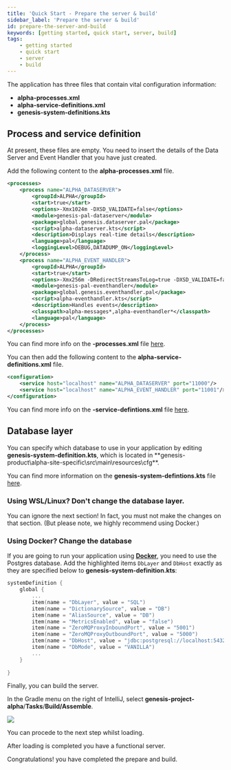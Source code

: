 ```yaml
---
title: 'Quick Start - Prepare the server & build'
sidebar_label: 'Prepare the server & build'
id: prepare-the-server-and-build
keywords: [getting started, quick start, server, build]
tags:
    - getting started
    - quick start
    - server
    - build
---
```


The application has three files that contain vital configuration information:

- **alpha-processes.xml**
- **alpha-service-definitions.xml**
- **genesis-system-definitions.kts**

## Process and service definition

At present, these files are empty. You need to insert the details of the Data Server and Event Handler that you have just created.

Add the following content to the **alpha-processes.xml** file.


```xml
<processes>
    <process name="ALPHA_DATASERVER">
        <groupId>ALPHA</groupId>
        <start>true</start>
        <options>-Xmx1024m -DXSD_VALIDATE=false</options>
        <module>genesis-pal-dataserver</module>
        <package>global.genesis.dataserver.pal</package>
        <script>alpha-dataserver.kts</script>
        <description>Displays real-time details</description>
        <language>pal</language>
        <loggingLevel>DEBUG,DATADUMP_ON</loggingLevel>
    </process>
    <process name="ALPHA_EVENT_HANDLER">
        <groupId>ALPHA</groupId>
        <start>true</start>
        <options>-Xmx256m -DRedirectStreamsToLog=true -DXSD_VALIDATE=false</options>
        <module>genesis-pal-eventhandler</module>
        <package>global.genesis.eventhandler.pal</package>
        <script>alpha-eventhandler.kts</script>
        <description>Handles events</description>
        <classpath>alpha-messages*,alpha-eventhandler*</classpath>
        <language>pal</language>
    </process>
</processes>
```

You can find more info on the **-processes.xml** file [here](/server/configuring-runtime/processes/).

You can then add the following content to the **alpha-service-definitions.xml** file.

```xml
<configuration>
    <service host="localhost" name="ALPHA_DATASERVER" port="11000"/>
    <service host="localhost" name="ALPHA_EVENT_HANDLER" port="11001"/>
</configuration>
```

You can find more info on the **-service-defintions.xml** file [here](/server/configuring-runtime/service-definitions/).

## Database layer

You can specify which database to use in your application by editing **genesis-system-definition.kts**, which is located in **genesis-product\alpha-site-specific\src\main\resources\cfg\**.

You can find more information on the **genesis-system-defintions.kts** file [here](/server/configuring-runtime/system-definitions/).

### Using WSL/Linux? Don't change the database layer.
You can ignore the next section! In fact, you must not make the changes on that section. (But please note, we highly recommend using Docker.)

### Using Docker? Change the database
If you are going to run your application using [**Docker**](/getting-started/quick-start/run-the-application-docker/), you need to use the Postgres database. Add the highlighted items `DbLayer` and `DbHost` exactly as they are specified below to **genesis-system-definition.kts**:

```kotlin {4,10}
systemDefinition {
    global {
        ...
        item(name = "DbLayer", value = "SQL")
        item(name = "DictionarySource", value = "DB")
        item(name = "AliasSource", value = "DB")
        item(name = "MetricsEnabled", value = "false")
        item(name = "ZeroMQProxyInboundPort", value = "5001")
        item(name = "ZeroMQProxyOutboundPort", value = "5000")
        item(name = "DbHost", value = "jdbc:postgresql://localhost:5432/?user=postgres&password=postgres")
        item(name = "DbMode", value = "VANILLA")
        ...
    }
    
}

```

Finally, you can build the server.

In the Gradle menu on the right of IntelliJ, select **genesis-project-alpha**/**Tasks**/**Build/Assemble**.

![](/img/assemble-server.png)

You can procede to the next step whilst loading.

After loading is completed you have a functional server.

Congratulations! you have completed the prepare and build.
